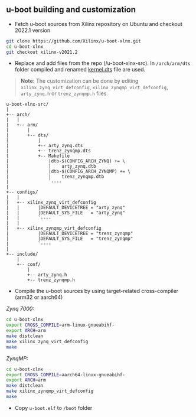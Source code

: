 ## u-boot building and customization
*  Fetch u-boot sources from Xilinx repository on Ubuntu and checkout 2022.1 version
```sh
git clone https://github.com/Xilinx/u-boot-xlnx.git
cd u-boot-xlnx
git checkout xilinx-v2021.2
```
* Replace and add files from the repo (/u-boot-xlnx-src). In `/arch/arm/dts` folder compiled and renamed [kernel.dts](https://github.com/farbius/linux-vitis-zynq/tree/main/devicetree-src) file are used.
> **Note:** The customization can be done by editing `xilinx_zynq_virt_defconfig`, `xilinx_zynqmp_virt_defconfig`, `arty_zynq.h` or `trenz_zynqmp.h` files 
```
u-boot-xlnx-src/
|
+-- arch/
|	|
| 	+-- arm/
|		|
| 		+-- dts/
|			|
|			+-- arty_zynq.dts
|			+-- trenz_zynqmp.dts
|			+-- Makefile
|				|dtb-$(CONFIG_ARCH_ZYNQ) += \
|				|    arty_zynq.dtb
|				|dtb-$(CONFIG_ARCH_ZYNQMP) += \
|				|    trenz_zynqmp.dtb
|	 			`----
|
+-- configs/
|	|
|	+-- xilinx_zynq_virt_defconfig
|	|		|DEFAULT_DEVICETREE = "arty_zynq"
|	|		|DEFAULT_SYS_FILE   = "arty_zynq"
|	|		`----
|	|
|	+-- xilinx_zynqmp_virt_defconfig
|			|DEFAULT_DEVICETREE = "trenz_zynqmp"
|			|DEFAULT_SYS_FILE   = "trenz_zynqmp"
|	 		`----
|
+-- include/
	|
 	+-- conf/
		|
		+-- arty_zynq.h
		+-- trenz_zynqmp.h
```

* Compile the u-boot sources by using target-related cross-compiler (arm32 or aarch64) 

*Zynq 7000:*
```sh
cd u-boot-xlnx
export CROSS_COMPILE=arm-linux-gnueabihf-
export ARCH=arm
make distclean
make xilinx_zynq_virt_defconfig
make
```

*ZynqMP:*
```sh
cd u-boot-xlnx
export CROSS_COMPILE=aarch64-linux-gnueabihf-
export ARCH=arm
make distclean
make xilinx_zynqmp_virt_defconfig
make
```

* Copy `u-boot.elf` to `/boot` folder